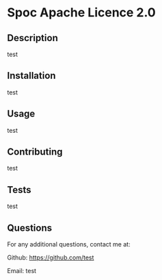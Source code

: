# Spoc Apache Licence 2.0

  ## Description                          
  test           
             
  ## Installation
  test
             
  ## Usage
  test
  
  ## Contributing 
  test  
  
  ## Tests 
  test
  
  ## Questions
  For any additional questions, contact me at: 
  
 Github: https://github.com/test 
  
 Email: test